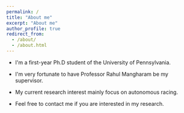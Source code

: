 ```yaml
---
permalink: /
title: "About me"
excerpt: "About me"
author_profile: true
redirect_from: 
  - /about/
  - /about.html
---
```


* I'm a first-year Ph.D student of the University of Pennsylvania.

* I'm very fortunate to have Professor Rahul Mangharam be my supervisor.

* My current research interest mainly focus on autonomous racing.

* Feel free to contact me if you are interested in my research.